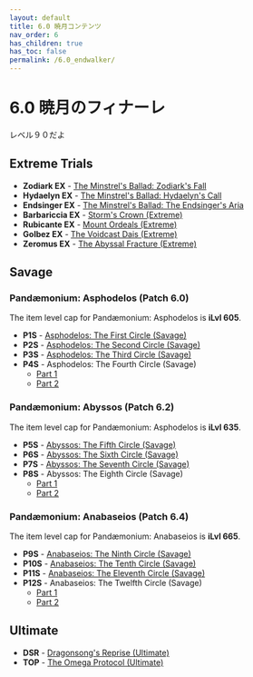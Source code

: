 ```yaml
---
layout: default
title: 6.0 暁月コンテンツ
nav_order: 6
has_children: true
has_toc: false
permalink: /6.0_endwalker/
---
```


# 6.0 暁月のフィナーレ

レベル９０だよ

## Extreme Trials

- **Zodiark EX** - [The Minstrel's Ballad: Zodiark's Fall](extreme_trials/zodiark/README.md)
- **Hydaelyn EX** - [The Minstrel's Ballad: Hydaelyn's Call](extreme_trials/hydaelyn/README.md)
- **Endsinger EX** - [The Minstrel's Ballad: The Endsinger's Aria](extreme_trials/endsinger/README.md)
- **Barbariccia EX** - [Storm's Crown (Extreme)](extreme_trials/barbariccia/README.md)
- **Rubicante EX** - [Mount Ordeals (Extreme)](extreme_trials/rubicante/README.md)
- **Golbez EX** - [The Voidcast Dais (Extreme)](extreme_trials/golbez/README.md)
- **Zeromus EX** - [The Abyssal Fracture (Extreme)](extreme_trials/zeromus/README.md)

## Savage

### Pandæmonium: Asphodelos (Patch 6.0)

The item level cap for Pandæmonium: Asphodelos is **iLvl 605**.

- **P1S** - [Asphodelos: The First Circle (Savage)](savage_raids/p1s/README.md)
- **P2S** - [Asphodelos: The Second Circle (Savage)](savage_raids/p2s/README.md)
- **P3S** - [Asphodelos: The Third Circle (Savage)](savage_raids/p3s/README.md)
- **P4S** - Asphodelos: The Fourth Circle (Savage)
	- [Part 1](savage_raids/p4s_1/README.md)
	- [Part 2](savage_raids/p4s_2/README.md)

### Pandæmonium: Abyssos (Patch 6.2)

The item level cap for Pandæmonium: Asphodelos is **iLvl 635**.

- **P5S** - [Abyssos: The Fifth Circle (Savage)](savage_raids/p5s/README.md)
- **P6S** - [Abyssos: The Sixth Circle (Savage)](savage_raids/p6s/README.md)
- **P7S** - [Abyssos: The Seventh Circle (Savage)](savage_raids/p7s/README.md)
- **P8S** - Abyssos: The Eighth Circle (Savage)
	- [Part 1](savage_raids/p8s_1/README.md)
	- [Part 2](savage_raids/p8s_2/README.md)

### Pandæmonium: Anabaseios (Patch 6.4)

The item level cap for Pandæmonium: Anabaseios is **iLvl 665**.

- **P9S** - [Anabaseios: The Ninth Circle (Savage)](savage_raids/p9s/README.md)
- **P10S** - [Anabaseios: The Tenth Circle (Savage)](savage_raids/p10s/README.md)
- **P11S** - [Anabaseios: The Eleventh Circle (Savage)](savage_raids/p11s/README.md)
- **P12S** - Anabaseios: The Twelfth Circle (Savage)
	- [Part 1](savage_raids/p12s_1/README.md)
	- [Part 2](savage_raids/p12s_2/README.md)

## Ultimate

- **DSR** - [Dragonsong's Reprise (Ultimate)](../ultimates/dsr/index.en.md)
- **TOP** - [The Omega Protocol (Ultimate)](../ultimates/top/index.en.md)

